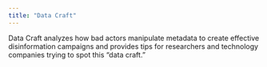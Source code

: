 ```yaml
---
title: "Data Craft"
---
```


Data Craft analyzes how bad actors manipulate metadata to create effective disinformation campaigns and provides tips for researchers and technology companies trying to spot this “data craft.”


